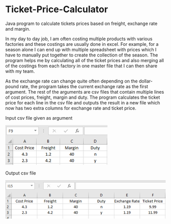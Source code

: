# Ticket-Price-Calculator
Java program to calculate tickets prices based on freight, exchange rate and margin.

In my day to day job, I am often costing multiple products with various factories and these costings are usually done in excel. For example, for a season alone I can end up with multiple spreadsheet with prices which I have to manually put together to create the collection of the season. The program helps me by calculating all of the ticket prices and also merging all of the costings from each factory in one master file that I can then share with my team.

As the exchange rate can change quite often depending on the dollar-pound rate, the program takes the current exchange rate as the first argument. The rest of the arguments are csv files that contain multiple lines of cost prices, freight, margin and duty. The program calculates the ticket price for each line in the csv file and outputs the result in a new file which now has two extra columns for exchange rate and ticket price.

Input csv file given as argument

![TPC - input.png](images%2FTPC%20-%20input.png)

Output csv file

![TPC - output.png](images%2FTPC%20-%20output.png)